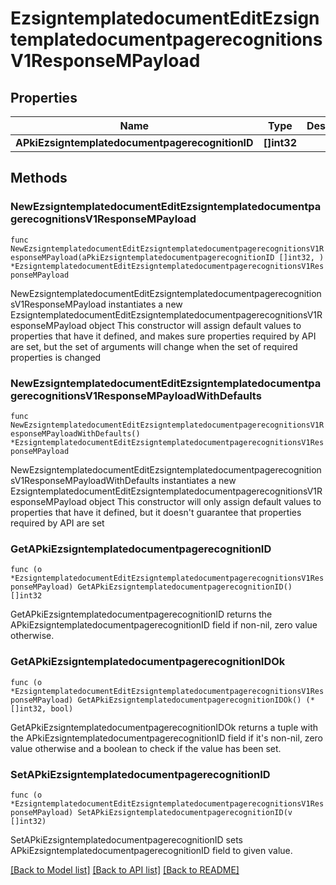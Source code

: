 # EzsigntemplatedocumentEditEzsigntemplatedocumentpagerecognitionsV1ResponseMPayload

## Properties

Name | Type | Description | Notes
------------ | ------------- | ------------- | -------------
**APkiEzsigntemplatedocumentpagerecognitionID** | **[]int32** |  | 

## Methods

### NewEzsigntemplatedocumentEditEzsigntemplatedocumentpagerecognitionsV1ResponseMPayload

`func NewEzsigntemplatedocumentEditEzsigntemplatedocumentpagerecognitionsV1ResponseMPayload(aPkiEzsigntemplatedocumentpagerecognitionID []int32, ) *EzsigntemplatedocumentEditEzsigntemplatedocumentpagerecognitionsV1ResponseMPayload`

NewEzsigntemplatedocumentEditEzsigntemplatedocumentpagerecognitionsV1ResponseMPayload instantiates a new EzsigntemplatedocumentEditEzsigntemplatedocumentpagerecognitionsV1ResponseMPayload object
This constructor will assign default values to properties that have it defined,
and makes sure properties required by API are set, but the set of arguments
will change when the set of required properties is changed

### NewEzsigntemplatedocumentEditEzsigntemplatedocumentpagerecognitionsV1ResponseMPayloadWithDefaults

`func NewEzsigntemplatedocumentEditEzsigntemplatedocumentpagerecognitionsV1ResponseMPayloadWithDefaults() *EzsigntemplatedocumentEditEzsigntemplatedocumentpagerecognitionsV1ResponseMPayload`

NewEzsigntemplatedocumentEditEzsigntemplatedocumentpagerecognitionsV1ResponseMPayloadWithDefaults instantiates a new EzsigntemplatedocumentEditEzsigntemplatedocumentpagerecognitionsV1ResponseMPayload object
This constructor will only assign default values to properties that have it defined,
but it doesn't guarantee that properties required by API are set

### GetAPkiEzsigntemplatedocumentpagerecognitionID

`func (o *EzsigntemplatedocumentEditEzsigntemplatedocumentpagerecognitionsV1ResponseMPayload) GetAPkiEzsigntemplatedocumentpagerecognitionID() []int32`

GetAPkiEzsigntemplatedocumentpagerecognitionID returns the APkiEzsigntemplatedocumentpagerecognitionID field if non-nil, zero value otherwise.

### GetAPkiEzsigntemplatedocumentpagerecognitionIDOk

`func (o *EzsigntemplatedocumentEditEzsigntemplatedocumentpagerecognitionsV1ResponseMPayload) GetAPkiEzsigntemplatedocumentpagerecognitionIDOk() (*[]int32, bool)`

GetAPkiEzsigntemplatedocumentpagerecognitionIDOk returns a tuple with the APkiEzsigntemplatedocumentpagerecognitionID field if it's non-nil, zero value otherwise
and a boolean to check if the value has been set.

### SetAPkiEzsigntemplatedocumentpagerecognitionID

`func (o *EzsigntemplatedocumentEditEzsigntemplatedocumentpagerecognitionsV1ResponseMPayload) SetAPkiEzsigntemplatedocumentpagerecognitionID(v []int32)`

SetAPkiEzsigntemplatedocumentpagerecognitionID sets APkiEzsigntemplatedocumentpagerecognitionID field to given value.



[[Back to Model list]](../README.md#documentation-for-models) [[Back to API list]](../README.md#documentation-for-api-endpoints) [[Back to README]](../README.md)


